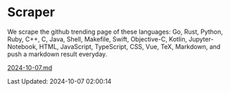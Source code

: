 # Scraper

We scrape the github trending page of these languages: Go, Rust, Python, Ruby, C++, C, Java, Shell, Makefile, Swift, Objective-C, Kotlin, Jupyter-Notebook, HTML, JavaScript, TypeScript, CSS, Vue, TeX, Markdown, and push a markdown result everyday.

[2024-10-07.md](https://github.com/cumthxy/github-trending-backup/blob/master/2024-10-07.md)

Last Updated: 2024-10-07 02:00:14